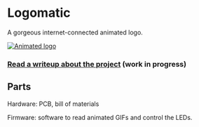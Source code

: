 # Logomatic

A gorgeous internet-connected animated logo.

[![Animated logo](https://img.youtube.com/vi/NtJe1kALyLk/0.jpg)](https://www.youtube.com/watch?v=NtJe1kALyLk)

### [Read a writeup about the project](writeup.md) (work in progress)

## Parts

Hardware: PCB, bill of materials

Firmware: software to read animated GIFs and control the LEDs.

